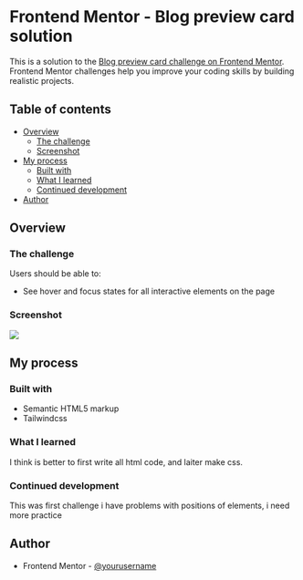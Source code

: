 # Frontend Mentor - Blog preview card solution

This is a solution to the [Blog preview card challenge on Frontend Mentor](https://www.frontendmentor.io/challenges/blog-preview-card-ckPaj01IcS). Frontend Mentor challenges help you improve your coding skills by building realistic projects.

## Table of contents

- [Overview](#overview)
  - [The challenge](#the-challenge)
  - [Screenshot](#screenshot)
- [My process](#my-process)
  - [Built with](#built-with)
  - [What I learned](#what-i-learned)
  - [Continued development](#continued-development)
- [Author](#author)

## Overview

### The challenge

Users should be able to:

- See hover and focus states for all interactive elements on the page

### Screenshot

![](./images/screenshot.png)

## My process

### Built with

- Semantic HTML5 markup
- Tailwindcss

### What I learned

I think is better to first write all html code, and laiter make css.

### Continued development

This was first challenge i have problems with positions of elements, i need more practice

## Author

- Frontend Mentor - [@yourusername](https://www.frontendmentor.io/profile/Mariuszkru)
